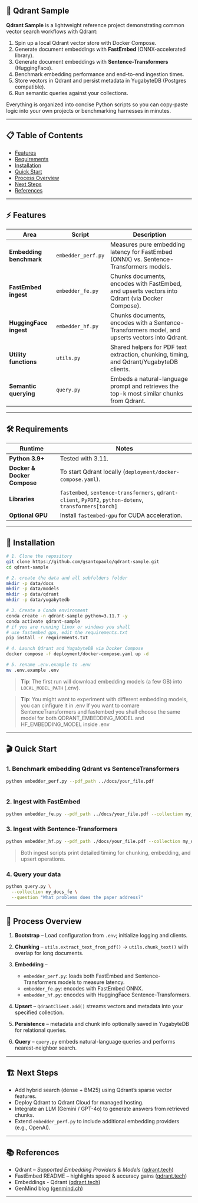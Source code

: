 ## 🧩 Qdrant Sample

**Qdrant Sample** is a lightweight reference project demonstrating common vector search workflows with Qdrant:

1. Spin up a local Qdrant vector store with Docker Compose.
2. Generate document embeddings with **FastEmbed** (ONNX-accelerated library).
3. Generate document embeddings with **Sentence-Transformers** (HuggingFace).
4. Benchmark embedding performance and end-to-end ingestion times.
5. Store vectors in Qdrant and persist metadata in YugabyteDB (Postgres compatible).
6. Run semantic queries against your collections.

Everything is organized into concise Python scripts so you can copy-paste logic into your own projects or benchmarking harnesses in minutes.

---

## 📋 Table of Contents

* [Features](#-features)
* [Requirements](#-requirements)
* [Installation](#-installation)
* [Quick Start](#-quick-start)
* [Process Overview](#-process-overview)
* [Next Steps](#-next-steps)
* [References](#-references)

---

## ⚡️ Features

| Area                    | Script             | Description                                                                                     |
| ----------------------- | ------------------ | ----------------------------------------------------------------------------------------------- |
| **Embedding benchmark** | `embedder_perf.py` | Measures pure embedding latency for FastEmbed (ONNX) vs. Sentence-Transformers models.          |
| **FastEmbed ingest**    | `embedder_fe.py`   | Chunks documents, encodes with FastEmbed, and upserts vectors into Qdrant (via Docker Compose). |
| **HuggingFace ingest**  | `embedder_hf.py`   | Chunks documents, encodes with a Sentence-Transformers model, and upserts vectors into Qdrant.  |
| **Utility functions**   | `utils.py`         | Shared helpers for PDF text extraction, chunking, timing, and Qdrant/YugabyteDB clients.        |
| **Semantic querying**   | `query.py`         | Embeds a natural-language prompt and retrieves the top-k most similar chunks from Qdrant.       |

---

## 🛠️ Requirements

| Runtime                     | Notes                                                                                                   |
| --------------------------- | ------------------------------------------------------------------------------------------------------- |
| **Python 3.9+**             | Tested with 3.11.                                                                                       |
| **Docker & Docker Compose** | To start Qdrant locally (`deployment/docker-compose.yaml`).                                             |
| **Libraries**               | `fastembed`, `sentence-transformers`, `qdrant-client`, `PyPDF2`, `python-dotenv`, `transformers[torch]` |
| **Optional GPU**            | Install `fastembed-gpu` for CUDA acceleration.                                                          |

---

## 🚀 Installation

```bash
# 1. Clone the repository
git clone https://github.com/gsantopaolo/qdrant-sample.git
cd qdrant-sample

# 2. create the data and all subfolders folder
mkdir -p data/docs
mkdir -p data/models
mkdir -p data/qdrant
mkdir -p data/yugabytedb

# 3. Create a Conda environment
conda create -n qdrant-sample python=3.11.7 -y
conda activate qdrant-sample
# if you are running linux or windows you shall 
# use fastembed gpu, edit the requirements.txt 
pip install -r requirements.txt

# 4. Launch Qdrant and YugabyteDB via Docker Compose
docker compose -f deployment/docker-compose.yaml up -d

# 5. rename .env.example to .env
mv .env.example .env
```

> **Tip**: The first run will download embedding models (a few GB) into `LOCAL_MODEL_PATH` (.env).

> **Tip**: You might want to experiment with different embedding models, you can cinfigure it in .env 
> If you want to comare SentenceTransformers and fastembed you shall choose the same model for both
> QDRANT_EMBEDDING_MODEL and HF_EMBEDDING_MODEL inside .env
---

## 🎬 Quick Start

### 1. Benchmark embedding Qdrant vs SentenceTransformers

```bash
python embedder_perf.py --pdf_path ../docs/your_file.pdf
  
```

### 2. Ingest with FastEmbed

```bash
python embedder_fe.py --pdf_path ../docs/your_file.pdf --collection my_docs_fe
```

### 3. Ingest with Sentence-Transformers

```bash
python embedder_hf.py --pdf_path ./docs/your_file.pdf --collection my_docs_hf
```

> Both ingest scripts print detailed timing for chunking, embedding, and upsert operations.

### 4. Query your data

```bash
python query.py \
  --collection my_docs_fe \
  --question "What problems does the paper address?"
```

---

## 🔄 Process Overview

1. **Bootstrap** – Load configuration from `.env`; initialize logging and clients.
2. **Chunking** – `utils.extract_text_from_pdf()` → `utils.chunk_text()` with overlap for long documents.
3. **Embedding** –

   * `embedder_perf.py`: loads both FastEmbed and Sentence-Transformers models to measure latency.
   * `embedder_fe.py`: encodes with FastEmbed ONNX.
   * `embedder_hf.py`: encodes with HuggingFace Sentence-Transformers.
4. **Upsert** – `QdrantClient.add()` streams vectors and metadata into your specified collection.
5. **Persistence** – metadata and chunk info optionally saved in YugabyteDB for relational queries.
6. **Query** – `query.py` embeds natural-language queries and performs nearest-neighbor search.

---

## 🏗️ Next Steps

* Add hybrid search (dense + BM25) using Qdrant’s sparse vector features.
* Deploy Qdrant to Qdrant Cloud for managed hosting.
* Integrate an LLM (Gemini / GPT-4o) to generate answers from retrieved chunks.
* Extend `embedder_perf.py` to include additional embedding providers (e.g., OpenAI).

---

## 📚 References

* Qdrant – *Supported Embedding Providers & Models* ([qdrant.tech][1])
* FastEmbed README – highlights speed & accuracy gains ([qdrant.tech][2])
* Embeddings - Qdrant ([qdrant.tech][3])
* GenMind blog ([genmind.ch][4])

---
[1]: https://github.com/qdrant/fastembed?utm_source=genmind.ch "qdrant/fastembed: Fast, Accurate, Lightweight Python library to make ..."
[2]: https://qdrant.tech/articles/fastembed/?utm_source=genmind.ch "FastEmbed: Qdrant's Efficient Python Library for Embedding ..."
[3]: https://qdrant.tech/documentation/embeddings/?utm_source=genmind.ch "Embeddings - Qdrant"
[4]: https://genmind.ch "GenMind - Blog"
